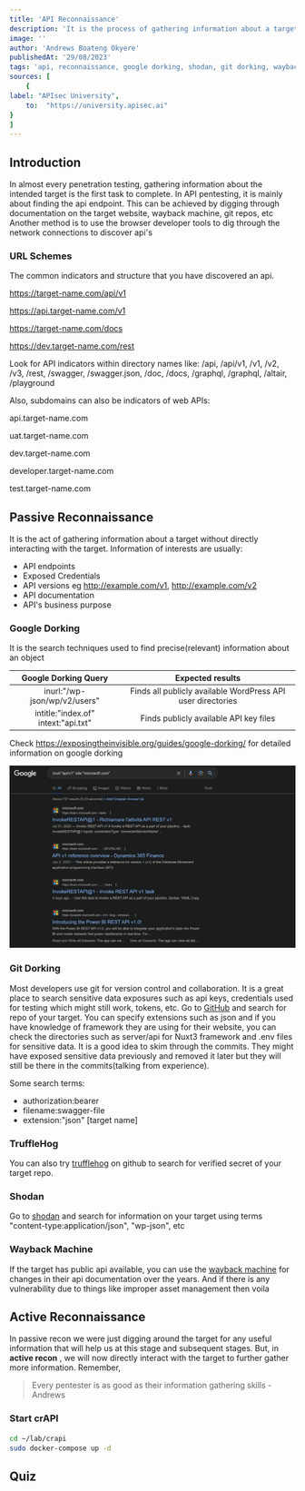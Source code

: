 ```yaml
---
title: 'API Reconnaissance'
description: 'It is the process of gathering information about a target'
image: ''
author: 'Andrews Boateng Okyere'
publishedAt: '29/08/2023'
tags: 'api, reconnaissance, google dorking, shodan, git dorking, wayback machine'
sources: [
    {
label: "APIsec University",
    to:  "https://university.apisec.ai"
}
]
---
```

## Introduction

In almost every penetration testing, gathering information about the intended target is the first task to complete. In API pentesting, it is mainly about finding the api endpoint. This can be achieved by digging through documentation on the target website, wayback machine, git repos, etc
Another method is to use the browser developer tools to dig through the network connections to discover api's

### URL Schemes

The common indicators and structure that you have discovered an api.

<https://target-name.com/api/v1>

<https://api.target-name.com/v1>

<https://target-name.com/docs>

<https://dev.target-name.com/rest>

Look for API indicators within directory names like:
/api, /api/v1, /v1, /v2, /v3, /rest, /swagger, /swagger.json, /doc, /docs, /graphql, /graphql, /altair, /playground

Also, subdomains can also be indicators of web APIs:

api.target-name.com

uat.target-name.com

dev.target-name.com

developer.target-name.com

test.target-name.com

## Passive Reconnaissance

It is the act of gathering information about a target without directly interacting with the target.
Information of interests are usually:

- API endpoints
- Exposed Credentials
- API versions eg <http://example.com/v1>, <http://example.com/v2>
- API documentation
- API's business purpose

### Google Dorking

It is the search techniques used to find precise(relevant) information about an object

|Google Dorking Query | Expected results |
|:-------------------: | :----------------:|
|inurl:"/wp-json/wp/v2/users" | Finds all publicly available WordPress API user directories|
|intitle:"index.of" intext:"api.txt" | Finds publicly available API key files|

Check <https://exposingtheinvisible.org/guides/google-dorking/> for detailed information on google dorking

![Example of Google Dorking](image.png)

### Git Dorking

Most developers use git for version control and collaboration. It is a great place to search sensitive data exposures such as api keys, credentials used for testing which might still work, tokens, etc.
Go to [GitHub](https://github.com) and search for repo of your target. You can specify extensions such as json and if you have knowledge of framework they are using for their website, you can check the directories such as server/api for Nuxt3 framework and .env files for sensitive data. It is a good idea to skim through the commits. They might have exposed sensitive data previously and removed it later but they will still be there in the commits(talking from experience).

Some search terms:

- authorization:bearer
- filename:swagger-file
- extension:"json" [target name]

### TruffleHog

You can also try [trufflehog](https://github.com/trufflesecurity/trufflehog) on github to search for verified secret of your target repo.

### Shodan

Go to [shodan](https://shodan.io) and search for information on your target using terms "content-type:application/json", "wp-json", etc

### Wayback Machine

If the target has public api available, you can use the [wayback machine](https://web.archive.org) for changes in their api documentation over the years. And if there is any vulnerability due to things like improper asset management then voila

## Active Reconnaissance

In passive recon we were just digging around the target for any useful information that will help us at this stage and subsequent stages. But, in **active recon** , we will now directly interact with the target to further gather more information.
Remember,
>Every pentester is as good as their information gathering skills - Andrews

### Start crAPI

```sh
cd ~/lab/crapi
sudo docker-compose up -d
```

## Quiz
